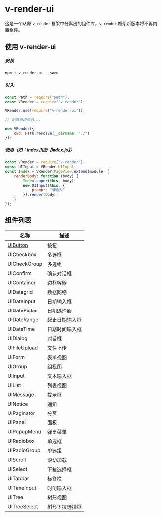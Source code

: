 # v-render-ui
这是一个从原 <code>v-render</code> 框架中分离出的组件库，<code>v-render</code> 框架新版本将不再内置组件。

## 使用 v-render-ui
##### 安装
```javascript
npm i v-render-ui --save
```
##### 引入
```javascript
const Path = require("path");
const VRender = require("v-render");

VRender.use(require("v-render-ui"));

// 配置路由信息...

new VRender({
    cwd: Path.resolve(__dirname, "./")
});
```
##### 使用（如：index页面【Index.js】）
```javascript
const VRender = require("v-render");
const UIInput = VRender.UIInput;
const Index = VRender.PageView.extend(module, {
    renderBody: function (body) {
        Index.super(this, body);
        new UIInput(this, {
            prompt: "请输入"
        }).render(body);
    }
});
```

## 组件列表
| 名称 | 描述 |
| --- | --- |
| [UIButton](https://github.com/shicy/v-render-ui/tree/master/doc/modules/button) | 按钮 |
| UICheckbox | 多选框 |
| UICheckGroup | 多选组 |
| UIConfirm | 确认对话框 |
| UIContainer | 边框容器 |
| UIDatagrid | 数据网络 |
| UIDateInput | 日期输入框 |
| UIDatePicker | 日期选择器 |
| UIDateRange | 起止日期输入框 |
| UIDateTime | 日期时间输入框 |
| UIDialog | 对话框 |
| UIFileUpload | 文件上传 |
| UIForm | 表单视图 |
| UIGroup | 组视图 |
| UIInput | 文本输入框 |
| UIList | 列表视图 |
| UIMessage | 提示框 |
| UINotice | 通知 |
| UIPaginator | 分页 |
| UIPanel | 面板 |
| UIPopupMenu | 弹出菜单 |
| UIRadiobox | 单选框 |
| UIRadioGroup | 单选组 |
| UIScroll | 滚动加载 |
| UISelect | 下拉选择框 |
| UITabbar | 标签栏 |
| UITimeInput | 时间输入框 |
| UITree | 树形视图 |
| UITreeSelect | 树形下拉选择框 |

